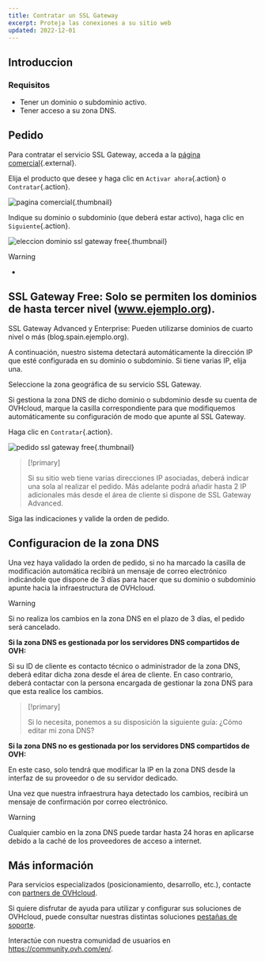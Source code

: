 ```yaml
---
title: Contratar un SSL Gateway
excerpt: Proteja las conexiones a su sitio web
updated: 2022-12-01
---
```


## Introduccion

### Requisitos
- Tener un dominio o subdominio activo.
- Tener acceso a su zona DNS.

## Pedido
Para contratar el servicio SSL Gateway, acceda a la [página comercial](https://www.ovh.es/ssl-gateway){.external}.

Elija el producto que desee y haga clic en `Activar ahora`{.action} o `Contratar`{.action}.

![pagina comercial](1-en.png){.thumbnail}

Indique su dominio o subdominio (que deberá estar activo), haga clic en `Siguiente`{.action}.

![eleccion dominio ssl gateway free](2-en.png){.thumbnail}

> [!warning]
>
> - 
> SSL Gateway Free: Solo se permiten los dominios de hasta tercer nivel (www.ejemplo.org).
> - 
> SSL Gateway Advanced y Enterprise: Pueden utilizarse dominios de cuarto nivel o más (blog.spain.ejemplo.org).
> 
> 

A continuación, nuestro sistema detectará automáticamente la dirección IP que esté configurada en su dominio o subdominio. Si tiene varias IP, elija una.

Seleccione la zona geográfica de su servicio SSL Gateway.

Si gestiona la zona DNS de dicho dominio o subdominio desde su cuenta de OVHcloud, marque la casilla correspondiente para que modifiquemos automáticamente su configuración de modo que apunte al SSL Gateway.

Haga clic en `Contratar`{.action}.

![pedido ssl gateway free](3-en.png){.thumbnail}

> [!primary]
>
> Si su sitio web tiene varias direcciones IP asociadas, deberá indicar una sola al realizar el pedido. Más adelante podrá añadir hasta 2 IP adicionales más desde el área de cliente si dispone de SSL Gateway Advanced.
> 

Siga las indicaciones y valide la orden de pedido.

## Configuracion de la zona DNS
Una vez haya validado la orden de pedido, si no ha marcado la casilla de modificación automática recibirá un mensaje de correo electrónico indicándole que dispone de 3 días para hacer que su dominio o subdominio apunte hacia la infraestructura de OVHcloud.

> [!warning]
>
> Si no realiza los cambios en la zona DNS en el plazo de 3 días, el pedido será cancelado.
> 

**Si la zona DNS es gestionada por los servidores DNS compartidos de OVH:**

Si su ID de cliente es contacto técnico o administrador de la zona DNS, deberá editar dicha zona desde el área de cliente. En caso contrario, deberá contactar con la persona encargada de gestionar la zona DNS para que esta realice los cambios.

> [!primary]
>
> Si lo necesita, ponemos a su disposición la siguiente guía:
> ¿Cómo editar mi zona DNS?
> 

**Si la zona DNS no es gestionada por los servidores DNS compartidos de OVH:**

En este caso, solo tendrá que modificar la IP en la zona DNS desde la interfaz de su proveedor o de su servidor dedicado.

Una vez que nuestra infraestrura haya detectado los cambios, recibirá un mensaje de confirmación por correo electrónico.

> [!warning]
>
> Cualquier cambio en la zona DNS puede tardar hasta 24 horas en aplicarse debido a la caché de los proveedores de acceso a internet.
> 

## Más información

Para servicios especializados (posicionamiento, desarrollo, etc.), contacte con [partners de OVHcloud](partner.).

Si quiere disfrutar de ayuda para utilizar y configurar sus soluciones de OVHcloud, puede consultar nuestras distintas soluciones [pestañas de soporte](support.).

Interactúe con nuestra comunidad de usuarios en <https://community.ovh.com/en/>.